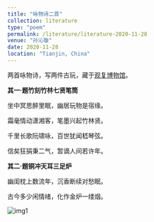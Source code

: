 ```yaml
---
title: "咏物诗二首"
collection: literature
type: "poem"
permalink: /literature/literature-2020-11-28
venue: "孙沁璇"
date: 2020-11-28
location: "Tianjin, China"
---
```


两首咏物诗，写两件古玩，藏于[观复博物馆](http://www.guanfumuseum.org.cn/)。

**其一·题竹刻竹林七贤笔筒**

坐中冥思醉里眠，幽居玩物是宿缘。

霜毫情动潇湘客，笔墨兴起竹林贤。

千里长歌阮啸咏，百世犹闻嵇琴弦。

信矣狂狷秉二气，暂谪人间若许年。

**其二·题铜冲天耳三足炉**

幽闺枕上数流年，沉香断续对愁眠。

古今多少闲情绪，化作金炉一缕烟。

![img1](https://sunqinxuan.github.io/images/literature-2020-11-28-img1.webp)
